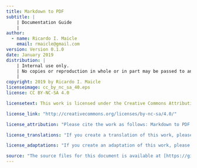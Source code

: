 ```yaml
---
title: Markdown to PDF
subtitle: |
    | Documentation Guide
    |
author:
  - name: Ricardo I. Maicle
    email: rmaicle@gmail.com
version: Version 0.1.0
date: January 2019
distribution: |
    | Internal use only.
    | No copies or reproduction in whole or in part may be passed to any third party.
    |
copyright: 2019 by Ricardo I. Maicle
licenseimage: cc_by_nc_sa_40.eps
license: CC BY-NC-SA 4.0

licensetext: This work is licensed under the Creative Commons Attribution-NonCommercial-ShareAlike 4.0 International License (CC BY-NC-SA 4.0). You are free to copy, reproduce, distribute, display, and make adaptations of this work for non-commercial purposes provided that you give appropriate credit. To view a copy of this license, visit [http://creativecommons.org/licenses/by-nc-sa/4.0/legalcode](http://creativecommons.org/licenses/by-nc-sa/4.0/legalcode).

license_link: "http://creativecommons.org/licenses/by-nc-sa/4.0/"

license_attribution: "Please cite the work as follows: Markdown to PDF Guide by Ricardo Maicle is licensed under Creative Commons Attribution-NonCommercial-ShareAlike 4.0 International License (CC BY-NC-SA 4.0)."

license_translations: "If you create a translation of this work, please add the following disclaimer along with the attribution: This translation was not created by Codespheare. The original authors shall not be liable for any content or error in this translation."

license_adaptations: "If you create an adaptation of this work, please add the following disclaimer along with the attribution: This is an adaptation of an original work by [company]. Views and opinions expressed in the adaptation are the sole responsibility of the author or authors of the adaptation and are not endorsed by the original authors."

source: "The source files for this document is available at [https://github.com/rmaicle/md-to-pdf](https://github.com/rmaicle/md-to-pdf)."
---
```

